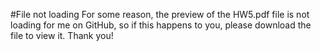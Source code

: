 #File not loading
For some reason, the preview of the HW5.pdf file is not loading for me on GitHub, so if this happens to you, please download the file to view it. Thank you!

